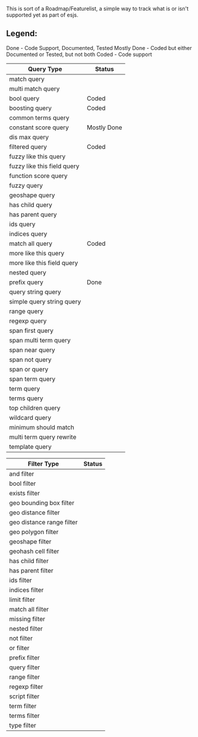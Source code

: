 This is sort of a Roadmap/Featurelist, a simple way to track what is or isn't supported
yet as part of esjs.

Legend: 
------
Done - Code Support, Documented, Tested
Mostly Done - Coded but either Documented or Tested, but not both
Coded - Code support



Query Type                    | Status
------------------------------|-----------
match query                   |  
multi match query             | 
bool query                    | Coded
boosting query                | Coded
common terms query            |
constant score query          | Mostly Done
dis max query                 |
filtered query                | Coded
fuzzy like this query         | 
fuzzy like this field query   |
function score query          |
fuzzy query                   |
geoshape query                |
has child query               |
has parent query              |
ids query                     |
indices query                 |
match all query               | Coded
more like this query          |
more like this field query    |
nested query                  |
prefix query                  | Done
query string query            |
simple query string query     |
range query                   |
regexp query                  |
span first query              |
span multi term query         |
span near query               |
span not query                |
span or query                 |
span term query               |
term query                    |
terms query                   |
top children query            |
wildcard query                |
minimum should match          |
multi term query rewrite      |
template query                |


Filter Type                   | Status
------------------------------|----------
and filter                    |
bool filter                   |
exists filter                 |
geo bounding box filter       |
geo distance filter           |
geo distance range filter     |
geo polygon filter            |
geoshape filter               |
geohash cell filter           |
has child filter              |
has parent filter             |
ids filter                    |
indices filter                |
limit filter                  |
match all filter              |
missing filter                |
nested filter                 |
not filter                    |
or filter                     |
prefix filter                 |
query filter                  |
range filter                  |
regexp filter                 |
script filter                 |
term filter                   |
terms filter                  |
type filter                   |
